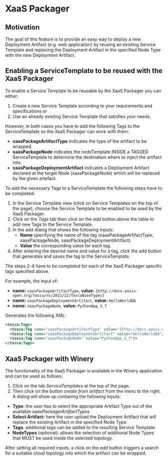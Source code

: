 # XaaS Packager

## Motivation

The goal of this feature is to provide an easy way to deploy a new Deployment Artifact (e.g. web application) by reusing an existing Service Template and replacing the Deployment Artifact in the specified Node Type with the new Deployment Artifact.

## Enabling a ServiceTemplate to be reused with the XaaS Packager

To enable a Service Template to be reusable by the XaaS Packager you can either:

1. Create a new Service Template according to your requirements and specifications or
2. Use an already existing Service Template that satisfies your needs.

However, in both cases you have to add the following Tags to the ServiceTemplate so the XaaS Packager can work with them:

- **xaasPackageArtifactType** indicates the type of the artifact to be wrapped.
- **xaasPackageNode** indicates the nodeTemplate INSIDE a TAGGED ServiceTemplate to determine the destination where to inject the artifact into.
- **xaasPackageDeploymentArtifact** indicates a Deployment Artifact declared at the target Node (xaasPackageNode) which will be replaced by the given artefact.

To add the necessary Tags to a ServiceTemplate the following steps have to be completed:

1. In the Service Template view (click on Service Templates on the top  of the page), choose the Service Template to be enabled to be used by the XaaS Packager.
2. Click on the *Tags* tab then click on the *add* button above the table to add new Tags to the Service Template.
3. In the add dialog that shows the following inputs:
    - **Name** specifying the name of the tag (xaasPackageArtifactType, xaasPackageNode, xaasPackageDeploymentArtifact).
    - **Value** the corresponding value for each tag.
4. After entering the desired name and value for a tag, click the add button that generates and saves the tag to the ServiceTemplate.

The steps 2-4 have to be completed for each of the XaaS Packager specific tags specified above.

For example, the input of:

- **name:** `xaasPackageArtifactType`, **value:** `{http://docs.oasis-open.org/tosca/ns/2011/12/ToscaBaseTypes}`
- **name:** `xaasPackageDeploymentArtifact`, **value:** `HelloWorldDA`
- **name:** `xaasPackageNode`, **value:** `PythonApp_2_7`

Generates the following XML:

```xml
<tosca:Tags>
  <tosca:Tag name="xaasPackageArtifactType" value="{http://docs.oasis-open.org/tosca/ns/2011/12/ToscaBaseTypes}ScriptArtifact"/>
  <tosca:Tag name="xaasPackageDeploymentArtifact" value="HelloWorldDA"/>
  <tosca:Tag name="xaasPackageNode" value="PythonApp_2_7"/>
</tosca:Tags>
```

## XaaS Packager with Winery

The functionality of the XaaS Packager is available in the Winery application and can be used as follows:

1. Click on the tab *ServiceTemplates* at the top of the page.
2. Then click on the button *create from artifact* from the menu to the right.
   A dialog will show up contaning the following inputs:

  - **Type**: the user has to select the appropriate Artifact Type out of the available *xaasPackagerArtifactTypes*.
  - **Select Artifact**: here the user upload the Deployment Artifact that will replace the existing Artifact in the specified Node Type.
  - **Tags**: additional tags can be added to the resulting Service Template.
  - **NodeTypes** (optional): allows the selection of additional Node Types that MUST be used inside the selected topology.

After setting all required inputs, a click on the *add* button triggers a search for a suitable cloud topology into which the artifact can be wrapped.
